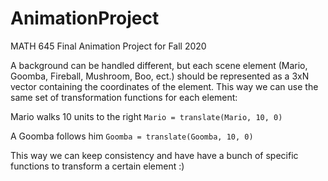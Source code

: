 # AnimationProject
MATH 645 Final Animation Project for Fall 2020

A background can be handled different, but each scene element (Mario, Goomba, Fireball, Mushroom, Boo, ect.) should be represented as a 3xN vector containing the coordinates of the element. This way we can use the same set of transformation functions for each element:

Mario walks 10 units to the right
`Mario = translate(Mario, 10, 0)`

A Goomba follows him
`Goomba = translate(Goomba, 10, 0)`

This way we can keep consistency and have have a bunch of specific functions to transform a certain element :)
